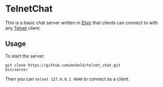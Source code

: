 # TelnetChat

This is a basic chat server written in [Elixir](http://elixir-lang.org/) that clients can connect to with any [Telnet](https://en.wikipedia.org/wiki/Telnet) client.

## Usage

To start the server:

    git clone https://github.com/mxhold/telnet_chat.git
    bin/server

Then you can `telnet 127.0.0.1 4040` to connect as a client.
